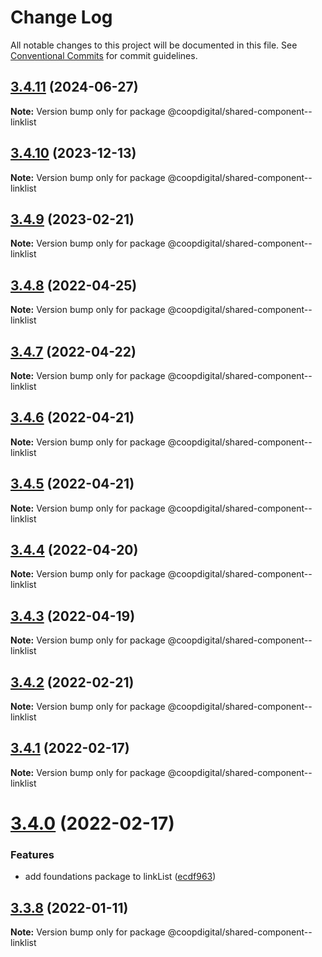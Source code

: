 # Change Log

All notable changes to this project will be documented in this file.
See [Conventional Commits](https://conventionalcommits.org) for commit guidelines.

## [3.4.11](https://github.com/coopdigital/coop-frontend/compare/@coopdigital/shared-component--linklist@3.4.10...@coopdigital/shared-component--linklist@3.4.11) (2024-06-27)

**Note:** Version bump only for package @coopdigital/shared-component--linklist





## [3.4.10](https://github.com/coopdigital/coop-frontend/compare/@coopdigital/shared-component--linklist@3.4.9...@coopdigital/shared-component--linklist@3.4.10) (2023-12-13)

**Note:** Version bump only for package @coopdigital/shared-component--linklist





## [3.4.9](https://github.com/coopdigital/coop-frontend/compare/@coopdigital/shared-component--linklist@3.4.8...@coopdigital/shared-component--linklist@3.4.9) (2023-02-21)

**Note:** Version bump only for package @coopdigital/shared-component--linklist





## [3.4.8](https://github.com/coopdigital/coop-frontend/compare/@coopdigital/shared-component--linklist@3.4.7...@coopdigital/shared-component--linklist@3.4.8) (2022-04-25)

**Note:** Version bump only for package @coopdigital/shared-component--linklist





## [3.4.7](https://github.com/coopdigital/coop-frontend/compare/@coopdigital/shared-component--linklist@3.4.6...@coopdigital/shared-component--linklist@3.4.7) (2022-04-22)

**Note:** Version bump only for package @coopdigital/shared-component--linklist





## [3.4.6](https://github.com/coopdigital/coop-frontend/compare/@coopdigital/shared-component--linklist@3.4.5...@coopdigital/shared-component--linklist@3.4.6) (2022-04-21)

**Note:** Version bump only for package @coopdigital/shared-component--linklist





## [3.4.5](https://github.com/coopdigital/coop-frontend/compare/@coopdigital/shared-component--linklist@3.4.4...@coopdigital/shared-component--linklist@3.4.5) (2022-04-21)

**Note:** Version bump only for package @coopdigital/shared-component--linklist





## [3.4.4](https://github.com/coopdigital/coop-frontend/compare/@coopdigital/shared-component--linklist@3.4.3...@coopdigital/shared-component--linklist@3.4.4) (2022-04-20)

**Note:** Version bump only for package @coopdigital/shared-component--linklist





## [3.4.3](https://github.com/coopdigital/coop-frontend/compare/@coopdigital/shared-component--linklist@3.4.2...@coopdigital/shared-component--linklist@3.4.3) (2022-04-19)

**Note:** Version bump only for package @coopdigital/shared-component--linklist





## [3.4.2](https://github.com/coopdigital/coop-frontend/compare/@coopdigital/shared-component--linklist@3.4.1...@coopdigital/shared-component--linklist@3.4.2) (2022-02-21)

**Note:** Version bump only for package @coopdigital/shared-component--linklist





## [3.4.1](https://github.com/coopdigital/coop-frontend/compare/@coopdigital/shared-component--linklist@3.4.0...@coopdigital/shared-component--linklist@3.4.1) (2022-02-17)

**Note:** Version bump only for package @coopdigital/shared-component--linklist





# [3.4.0](https://github.com/coopdigital/coop-frontend/compare/@coopdigital/shared-component--linklist@3.3.8...@coopdigital/shared-component--linklist@3.4.0) (2022-02-17)


### Features

* add foundations package to linkList ([ecdf963](https://github.com/coopdigital/coop-frontend/commit/ecdf9630b4cecb10ed2a53f43142633303d551e9))





## [3.3.8](https://github.com/coopdigital/coop-frontend/compare/@coopdigital/shared-component--linklist@3.3.7...@coopdigital/shared-component--linklist@3.3.8) (2022-01-11)

**Note:** Version bump only for package @coopdigital/shared-component--linklist
